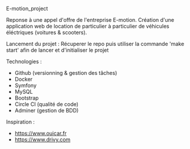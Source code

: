 E-motion_project

Reponse à une appel d'offre de l'entreprise E-motion. Création d'une application web de location de particulier à particulier de véhicules éléctriques (voitures & scooters).

Lancement du projet :
Récuperer le repo puis utiliser la commande 'make start' afin de lancer et d'initialiser le projet

Technologies :
- Github (versionning & gestion des tâches)
- Docker 
- Symfony 
- MySQL
- Bootstrap
- Circle CI (qualité de code)
- Adminer (gestion de BDD)

Inspiration : 
- https://www.ouicar.fr
- https://www.drivy.com

